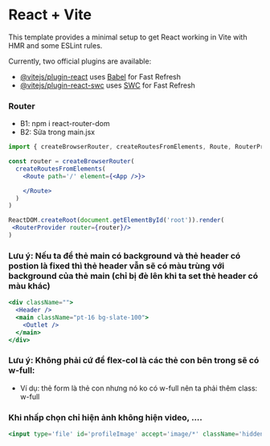 # React + Vite

This template provides a minimal setup to get React working in Vite with HMR and some ESLint rules.

Currently, two official plugins are available:

- [@vitejs/plugin-react](https://github.com/vitejs/vite-plugin-react/blob/main/packages/plugin-react/README.md) uses [Babel](https://babeljs.io/) for Fast Refresh
- [@vitejs/plugin-react-swc](https://github.com/vitejs/vite-plugin-react-swc) uses [SWC](https://swc.rs/) for Fast Refresh

### Router 

- B1: npm i react-router-dom
- B2: Sửa trong main.jsx
```jsx
import { createBrowserRouter, createRoutesFromElements, Route, RouterProvider } from 'react-router-dom'

const router = createBrowserRouter(
  createRoutesFromElements(
    <Route path='/' element={<App />}>

    </Route>
  )
)

ReactDOM.createRoot(document.getElementById('root')).render(
 <RouterProvider router={router}/>
)
```

### Lưu ý: Nếu ta để thẻ main có background và thẻ header có postion là fixed thì thẻ header vẫn sẽ có màu trùng với background của thẻ main (chỉ bị đè lên khi ta set thẻ header có màu khác)

```jsx
<div className="">
  <Header />
  <main className="pt-16 bg-slate-100">
    <Outlet />
  </main>
</div>
```

### Lưu ý: Không phải cứ để flex-col là các thẻ con bên trong sẽ có w-full:

- Ví dụ: thẻ form là thẻ con nhưng nó ko có w-full nên ta phải thêm class: w-full

### Khi nhấp chọn chỉ hiện ảnh không hiện video, ....

```jsx
<input type='file' id='profileImage' accept='image/*' className='hidden' onChange={handleUploadProfileImage}/>
```